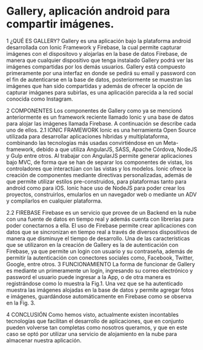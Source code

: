 # Gallery, aplicación android para compartir imágenes.

1	¿QUÉ ES GALLERY?
Gallery es una aplicación bajo la plataforma android desarrollada con Ionic Framework y Firebase, la cual permite capturar imágenes con el dispositovo y alojarlas en la base de datos Firebase, de manera que cualquier dispositivo que tenga instalado Gallery podrá ver las imágenes compartidas por los demás usuarios.
Gallery está compuesto primeramente por una interfaz en donde se pedirá su email y password con el fin de autenticarse en la base de datos, posteriormente se muestran las imágenes que han sido compartidas y además de ofrecer la opción de capturar imáganes para subirlas, es una aplicación parecida  a la red social conocida como Instagram.

2	COMPONENTES 
Los componentes de Gallery como ya se mencionó anteriormente es un framework reciente llamado Ionic y una base de datos para alojar las imágenes llamada Firebase. A continuación se describe cada uno de ellos.
2.1	IONIC FRAMEWORK
Ionic es una herramienta Open Source utilizada para desarrollar aplicaciones híbridas y multiplataforma, combinando las tecnologías más usadas convirtiéndose en un Meta-framework, debido a que utiliza AngularJS, SASS, Apache Córdova, NodeJS y Gulp entre otros. Al trabajar con AngularJS permite generar aplicaciones bajo MVC, de forma que se han de separar los componentes de vistas, los controladores que interactúan con las vistas y los modelos.
Ionic ofrece la creación de componentes mediante  directivas personalizadas, además de que permite utilizar estilos pre-construidos, para plataformas tanto para android como para iOS.
Ionic hace uso de NodeJS para poder crear los proyectos, construirlos, emularlos en un navegador web o mediante un ADV y compilarlos en cualquier plataforma.


2.2	FIREBASE
Firebase es un servicio que provee de un Backend en la nube con una fuente de datos en tiempo real y además cuenta con librerías para poder conectarnos a ella. El uso de Firebase permite crear aplicaciones con datos que se sincronizan en tiempo real a través de diversos dispositivos de manera que disminuye el tiempo de desarrollo. Una de las características que se utilizaron en la creación de Gallery es la de autenticación con Firebase, ya que permite un login con usuario y su contraseña, además de permitir la autenticación con conectores sociales como, Facebook, Twitter, Google, entre otros.
3	FUNCIONAMIENTO
La forma de funcionar de Gallery es mediante un primeramente un login, ingresando su correo electrónico y password el usuario puede ingresar a la App, o de otra manera es registrándose como lo muestra la Fig.1.   Una vez que se ha autenticado muestra las imágenes alojadas en la base de datos y permite agregar fotos e imágenes, guardándose automáticamente en Firebase como se observa en la Fig. 3.

4	CONCLUSIÓN
Como hemos visto, actualmente existen incontables tecnologías que facilitan el desarrollo de aplicaciones,  que en conjunto pueden volverse tan completas como nosotros queramos,  y que en este caso se optó por utilizar una servicio de alojamiento en la nube para almacenar nuestra aplicación.
